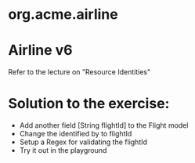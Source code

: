 # org.acme.airline

# Airline v6

Refer to the lecture on "Resource Identities"

# Solution to the exercise:

* Add another field [String flightId] to the Flight model
* Change the identified by to flightId
* Setup a Regex for validating the flightId
* Try it out in the playground